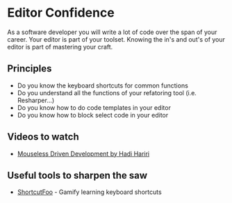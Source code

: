 # Editor Confidence  

As a software developer you will write a lot of code over the span of your career. Your editor is part of your toolset. Knowing the in's and out's of your editor is part of mastering your craft.

## Principles  

* Do you know the keyboard shortcuts for common functions  
* Do you understand all the functions of your refatoring tool (i.e. Resharper...)  
* Do you know how to do code templates in your editor  
* Do you know how to block select code in your editor  

## Videos to watch

* [Mouseless Driven Development by Hadi Hariri](https://vimeo.com/98922030)  

## Useful tools to sharpen the saw

* [ShortcutFoo](https://www.shortcutfoo.com/) - Gamify learning keyboard shortcuts  
